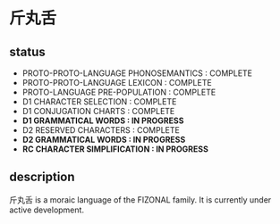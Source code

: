 # 斤丸舌 #

## status ##

* PROTO-PROTO-LANGUAGE PHONOSEMANTICS : COMPLETE
* PROTO-PROTO-LANGUAGE LEXICON : COMPLETE
* PROTO-LANGUAGE PRE-POPULATION : COMPLETE
* D1 CHARACTER SELECTION : COMPLETE
* D1 CONJUGATION CHARTS : COMPLETE
* __D1 GRAMMATICAL WORDS : IN PROGRESS__
* D2 RESERVED CHARACTERS : COMPLETE
* __D2 GRAMMATICAL WORDS : IN PROGRESS__
* __RC CHARACTER SIMPLIFICATION : IN PROGRESS__

## description ##

斤丸舌 is a moraic language of the FIZONAL family. It is currently under active development.
